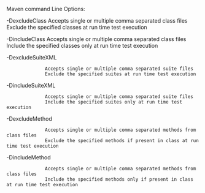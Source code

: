 Maven command Line Options:

-DexcludeClass
                  Accepts single or multiple comma separated class files
				  Exclude the specified classes at run time test execution

-DincludeClass
                  Accepts single or multiple comma separated class files
				  Include the specified classes only at run time test execution

-DexcludeSuiteXML

                  Accepts single or multiple comma separated suite files
				  Exclude the specified suites at run time test execution

-DincludeSuiteXML

                  Accepts single or multiple comma separated suite files
				  Include the specified suites only at run time test execution

-DexcludeMethod

                  Accepts single or multiple comma separated methods from class files
				  Exclude the specified methods if present in class at run time test execution				  

-DincludeMethod

                  Accepts single or multiple comma separated methods from class files
				  Include the specified methods only if present in class at run time test execution	

